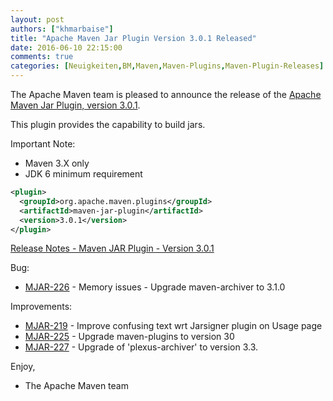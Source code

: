 ```yaml
---
layout: post
authors: ["khmarbaise"]
title: "Apache Maven Jar Plugin Version 3.0.1 Released"
date: 2016-06-10 22:15:00
comments: true
categories: [Neuigkeiten,BM,Maven,Maven-Plugins,Maven-Plugin-Releases]
---
```

The Apache Maven team is pleased to announce the release of the 
[Apache Maven Jar Plugin, version 3.0.1](https://maven.apache.org/plugins/maven-jar-plugin/).

This plugin provides the capability to build jars.

Important Note: 

 * Maven 3.X only
 * JDK 6 minimum requirement


``` xml
<plugin>
  <groupId>org.apache.maven.plugins</groupId>
  <artifactId>maven-jar-plugin</artifactId>
  <version>3.0.1</version>
</plugin>
```

<!-- more -->

[Release Notes - Maven JAR Plugin - Version 3.0.1](https://issues.apache.org/jira/secure/ReleaseNote.jspa?projectId=12317526&version=12335708)

Bug:

 * [MJAR-226](https://issues.apache.org/jira/browse/MJAR-226) - Memory issues - Upgrade maven-archiver to 3.1.0

Improvements:

 * [MJAR-219](https://issues.apache.org/jira/browse/MJAR-219) - Improve confusing text wrt Jarsigner plugin on Usage page
 * [MJAR-225](https://issues.apache.org/jira/browse/MJAR-225) - Upgrade maven-plugins to version 30
 * [MJAR-227](https://issues.apache.org/jira/browse/MJAR-227) - Upgrade of 'plexus-archiver' to version 3.3.

Enjoy,

- The Apache Maven team
